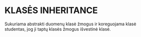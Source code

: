 # KLASĖS INHERITANCE
Sukuriama abstrakti duomenų klasė žmogus ir koreguojama klasė studentas, jog ji taptų klasės žmogus išvestinė klasė.
